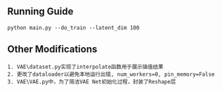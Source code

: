 ## Running Guide

```
python main.py --do_train --latent_dim 100
```

## Other Modifications

```
1. VAE\dataset.py实现了interpolate函数用于展示插值结果
2. 更改了dataloader以避免本地运行出错, num_workers=0, pin_memory=False
3. VAE\VAE.py中，为了简洁VAE Net初始化过程，封装了Reshape层
```

